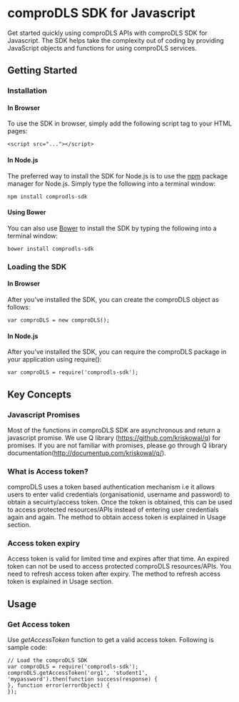 # comproDLS SDK for Javascript

Get started quickly using comproDLS APIs with comproDLS SDK for Javascript. The SDK helps take the complexity out of coding by providing JavaScript objects and functions for using comproDLS services.

## Getting Started
### Installation
#### In Browser
To use the SDK in browser, simply add the following script tag to your HTML pages:
```
<script src="..."></script>
```
#### In Node.js
The preferred way to install the SDK for Node.js is to use the [npm](https://www.npmjs.com/) package manager for Node.js. Simply type the following into a terminal window:
```
npm install comprodls-sdk
```
#### Using Bower
You can also use [Bower](http://bower.io/) to install the SDK by typing the following into a terminal window:
```
bower install comprodls-sdk
```


### Loading the SDK
#### In Browser
After you've installed the SDK, you can create the comproDLS object as follows:
```
var comproDLS = new comproDLS();
```
#### In Node.js
After you've installed the SDK, you can require the comproDLS package in your application using require():
```
var comproDLS = require('comprodls-sdk');
```
## Key Concepts

### Javascript Promises
Most of the functions in comproDLS SDK are asynchronous and return a javascript promise. We use Q library (https://github.com/kriskowal/q) for promises. If you are not familiar with promises, please go through Q library documentation(http://documentup.com/kriskowal/q/).

### What is Access token?
comproDLS uses a token based authentication mechanism i.e it allows users to enter valid credentials (organisationid, username and password) to obtain a secuirty/access token. Once the token is obtained, this can be used to access protected resources/APIs instead of entering user credentials again and again. The method to obtain access token is explained in Usage section.

### Access token expiry
Access token is valid for limited time and expires after that time. An expired token can not be used to access protected comproDLS resources/APIs. You need to refresh access token after expiry. The method to refresh access token is explained in Usage section.

## Usage
### Get Access token
Use *getAccessToken* function to get a valid access token. Following is sample code:
```
// Load the comproDLS SDK
var comproDLS = require('comprodls-sdk');
comproDLS.getAccessToken('org1', 'student1', 'mypassword').then(function success(response) {
}, function error(errorObject) {
});
```
